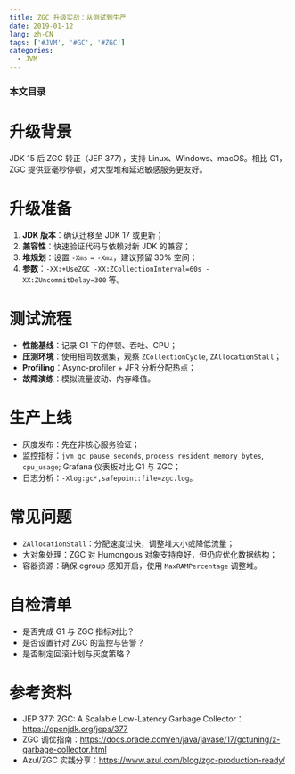 ```yaml
---
title: ZGC 升级实战：从测试到生产
date: 2019-01-12
lang: zh-CN
tags: ['#JVM', '#GC', '#ZGC']
categories:
  - JVM
---
```


### 本文目录
<!-- toc -->

# 升级背景
JDK 15 后 ZGC 转正（JEP 377），支持 Linux、Windows、macOS。相比 G1，ZGC 提供亚毫秒停顿，对大型堆和延迟敏感服务更友好。

# 升级准备
1. **JDK 版本**：确认迁移至 JDK 17 或更新；
2. **兼容性**：快速验证代码与依赖对新 JDK 的兼容；
3. **堆规划**：设置 `-Xms` = `-Xmx`，建议预留 30% 空间；
4. **参数**：`-XX:+UseZGC -XX:ZCollectionInterval=60s -XX:ZUncommitDelay=300` 等。

# 测试流程
- **性能基线**：记录 G1 下的停顿、吞吐、CPU；
- **压测环境**：使用相同数据集，观察 `ZCollectionCycle`, `ZAllocationStall`；
- **Profiling**：Async-profiler + JFR 分析分配热点；
- **故障演练**：模拟流量波动、内存峰值。

# 生产上线
- 灰度发布：先在非核心服务验证；
- 监控指标：`jvm_gc_pause_seconds`, `process_resident_memory_bytes`, `cpu_usage`; Grafana 仪表板对比 G1 与 ZGC；
- 日志分析：`-Xlog:gc*,safepoint:file=zgc.log`。

# 常见问题
- `ZAllocationStall`：分配速度过快，调整堆大小或降低流量；
- 大对象处理：ZGC 对 Humongous 对象支持良好，但仍应优化数据结构；
- 容器资源：确保 cgroup 感知开启，使用 `MaxRAMPercentage` 调整堆。

# 自检清单
- 是否完成 G1 与 ZGC 指标对比？
- 是否设置针对 ZGC 的监控与告警？
- 是否制定回滚计划与灰度策略？

# 参考资料
- JEP 377: ZGC: A Scalable Low-Latency Garbage Collector：https://openjdk.org/jeps/377
- ZGC 调优指南：https://docs.oracle.com/en/java/javase/17/gctuning/z-garbage-collector.html
- Azul/ZGC 实践分享：https://www.azul.com/blog/zgc-production-ready/

